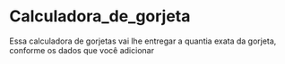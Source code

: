 # Calculadora_de_gorjeta
Essa calculadora de gorjetas vai lhe entregar  a quantia exata da gorjeta, conforme os dados que você adicionar
